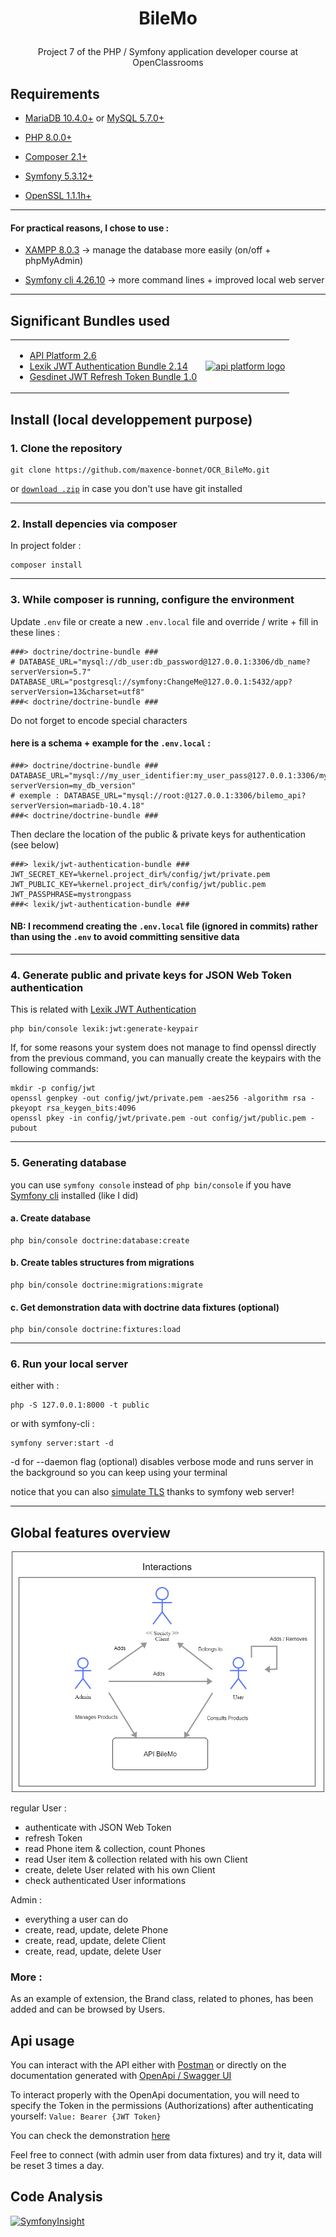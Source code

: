 # <p align="center">BileMo</p>
<p align="center">Project 7 of the PHP / Symfony application developer course at OpenClassrooms</p>

## Requirements

- [MariaDB 10.4.0+](https://go.mariadb.com/) or [MySQL 5.7.0+](https://www.mysql.com/)

- [PHP 8.0.0+](https://www.php.net/) 

- [Composer 2.1+](https://getcomposer.org/) 

- [Symfony 5.3.12+](https://symfony.com/)

- [OpenSSL 1.1.1h+](https://www.openssl.org/)

---

#### For practical reasons, I chose to use :

- [XAMPP 8.0.3](https://www.apachefriends.org/fr/index.html) -> manage the database more easily (on/off + phpMyAdmin)

- [Symfony cli 4.26.10](https://symfony.com/download) -> more command lines + improved local web server

---

## Significant Bundles used
<div align="center">
  <table>
    <tr>
      <td>
        <ul>
          <li><a href="https://api-platform.com/" target="_blank">API Platform 2.6</a></li>
          <li> <a href="https://github.com/lexik/LexikJWTAuthenticationBundle" target="_blank">Lexik JWT Authentication Bundle 2.14</a></li>
          <li><a href="https://github.com/markitosgv/JWTRefreshTokenBundle" target="_blank">Gesdinet JWT Refresh Token Bundle 1.0</a></li>
        </ul>
      </td>
      <td>
       <a href="https://api-platform.com/" target="_blank">
        <img src="https://api-platform.com/static/2a15225e1eb2d831b3a11e23b5d5ed7d/Logo_Circle%20webby%20text%20blue.svg" width="200" alt="api platform logo">
        </a>
      </td>
    </tr> 
  </table>
</div>

## Install (local developpement purpose)

### 1. Clone the repository

```
git clone https://github.com/maxence-bonnet/OCR_BileMo.git
```

or [`download .zip`](https://github.com/maxence-bonnet/OCR_BileMo/archive/refs/heads/master.zip) in case you don't use have git installed

---

### 2. Install depencies via composer

In project folder :

```
composer install
```

---

### 3. While composer is running, configure the environment

Update `.env` file or create a new `.env.local` file and override / write + fill in these lines : 

```env
###> doctrine/doctrine-bundle ###
# DATABASE_URL="mysql://db_user:db_password@127.0.0.1:3306/db_name?serverVersion=5.7"
DATABASE_URL="postgresql://symfony:ChangeMe@127.0.0.1:5432/app?serverVersion=13&charset=utf8"
###< doctrine/doctrine-bundle ###
```
Do not forget to encode special characters

#### here is a schema + example for the `.env.local` :

```env
###> doctrine/doctrine-bundle ###
DATABASE_URL="mysql://my_user_identifier:my_user_pass@127.0.0.1:3306/my_db_name?serverVersion=my_db_version"
# exemple : DATABASE_URL="mysql://root:@127.0.0.1:3306/bilemo_api?serverVersion=mariadb-10.4.18"
###< doctrine/doctrine-bundle ###
```

Then declare the location of the public & private keys for authentication (see below)

```env 
###> lexik/jwt-authentication-bundle ###
JWT_SECRET_KEY=%kernel.project_dir%/config/jwt/private.pem
JWT_PUBLIC_KEY=%kernel.project_dir%/config/jwt/public.pem
JWT_PASSPHRASE=mystrongpass
###< lexik/jwt-authentication-bundle ###
```
#### NB: I recommend creating the `.env.local` file (ignored in commits) rather than using the `.env` to avoid committing sensitive data

---
### 4. Generate public and private keys for JSON Web Token authentication 

This is related with [Lexik JWT Authentication](#significant-bundles-used)

```
php bin/console lexik:jwt:generate-keypair
```
If, for some reasons your system does not manage to find openssl directly from the previous command, you can manually create the keypairs with the following commands:

```
mkdir -p config/jwt
openssl genpkey -out config/jwt/private.pem -aes256 -algorithm rsa -pkeyopt rsa_keygen_bits:4096
openssl pkey -in config/jwt/private.pem -out config/jwt/public.pem -pubout
```

---

### 5. Generating database

you can use `symfony console` instead of `php bin/console` if you have [Symfony cli](https://symfony.com/download) installed (like I did)

#### a. Create database

```
php bin/console doctrine:database:create
```

#### b. Create tables structures from migrations

```
php bin/console doctrine:migrations:migrate
```

#### c. Get demonstration data with doctrine data fixtures (optional)

```
php bin/console doctrine:fixtures:load
```

---

### 6. Run your local server

either with :

```
php -S 127.0.0.1:8000 -t public
```

or with symfony-cli :

```
symfony server:start -d
```
-d for --daemon flag (optional) disables verbose mode and runs server in the background so you can keep using your terminal

notice that you can also [simulate TLS](https://symfony.com/doc/current/setup/symfony_server.html#enabling-tls) thanks to symfony web server!

---

## Global features overview
<div align="center">
    <img src="https://github.com/maxence-bonnet/OCR_Bilemo/blob/master/uml/overview.png?raw=true" width="500" alt="bilemo overview">
</div>

regular User :
  - authenticate with JSON Web Token
  - refresh Token
  - read Phone item & collection, count Phones
  - read User item & collection related with his own Client
  - create, delete User related with his own Client
  - check authenticated User informations

Admin :
  - everything a user can do
  - create, read, update, delete Phone
  - create, read, update, delete Client
  - create, read, update, delete User

### More :

As an example of extension, the Brand class, related to phones, has been added and can be browsed by Users.

## Api usage

You can interact with the API either with [Postman](https://www.postman.com/) or directly on the documentation generated with [OpenApi / Swagger UI](https://api-platform.com/docs/core/openapi/)

To interact properly with the OpenApi documentation, you will need to specify the Token in the permissions (Authorizations) after authenticating yourself:
`Value: Bearer {JWT Token}`

You can check the demonstration [here](https://bilemo.maxence-bonnet.fr/api/docs)

<!-- Also, you can interact with the api from the [react-admin](https://marmelab.com/react-admin/Readme.html) frontend application [here]() -->

Feel free to connect (with admin user from data fixtures) and try it, data will be reset 3 times a day.

## Code Analysis

[![SymfonyInsight](https://insight.symfony.com/projects/756e177a-adae-4cd4-8b20-035bfc02dd64/mini.svg)](https://insight.symfony.com/projects/756e177a-adae-4cd4-8b20-035bfc02dd64)
